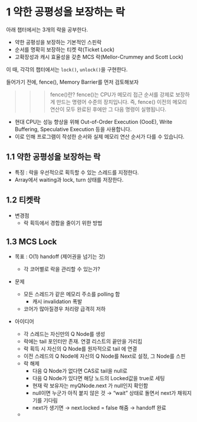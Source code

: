 # 1 약한 공평성을 보장하는 락

아래 챕터에서는 3개의 락을 공부한다.
- 약한 공평성을 보장하는 기본적인 스핀락
- 순서를 명확히 보장하는 티켓 락(Ticket Lock)
- 고확장성과 캐시 효율성을 갖춘 MCS 락(Mellor-Crummey and Scott Lock)

이 때, 각각의 챕터에서는 `lock()`, `unlock()`을 구현한다.

들어가기 전에, fence(), Memory Barrier를 먼저 검토해보자

>>> fence()란?
>>> fence()는 CPU가 메모리 접근 순서를 강제로 보장하게 만드는 명령어 수준의 장치입니다.
>>> 즉, fence() 이전의 메모리 연산이 모두 완료된 후에만 그 다음 명령이 실행됩니다.

- 현대 CPU는 성능 향상을 위해 Out-of-Order Execution (OooE), Write Buffering, Speculative Execution 등을 사용합니다. 
- 이로 인해 프로그램이 작성한 순서와 실제 메모리 연산 순서가 다를 수 있습니다.




## 1.1 약한 공평성을 보장하는 락
- 특징 : 락을 우선적으로 획득할 수 있는 스레드를 지정한다.
- Array에서 waiting과 lock, turn 상태를 저장한다.


## 1.2 티켓락
- 변경점
  - 락 획득에서 경합을 줄이기 위한 방법


## 1.3 MCS Lock
- 목표 : O(1) handoff (제어권을 넘기는 것)
  - 각 코어별로 락을 관리할 수 있는가?
- 문제
  - 모든 스레드가 같은 메모리 주소를 polling 함
    - 캐시 invalidation 폭발
  - 코어가 많아질경우 처리량 급격히 저하

- 아이디어
  - 각 스레드는 자신만의 Q Node를 생성
  - 락에는 tail 포인터만 존재. 연결 리스트의 끝만을 가리킴
  - 락 획득 시 자신의 Q Node를 원자적으로 tail 에 연결
  - 이전 스레드의 Q Node에 자신의 Q Node를 Next로 설정, 그 Node를 스핀
  - 락 해제
    - 다음 Q Node가 없다면 CAS로 tail을 null로
    - 다음 Q Node가 있다면 해당 노드의 Locked값을 true로 세팅
    - 현재 락 보유자는 myQNode.next 가 null인지 확인함 
    - null이면 누군가 아직 붙지 않은 것 → “wait” 상태로 돌면서 next가 채워지기를 기다림 
    - next가 생기면 → next.locked = false 해줌 → handoff 완료
  - 